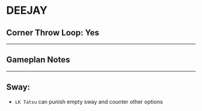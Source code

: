 # DEEJAY
## Corner Throw Loop: Yes
___
## Gameplan Notes
___
## Sway:
- `LK Tatsu` can punish empty sway and counter other options